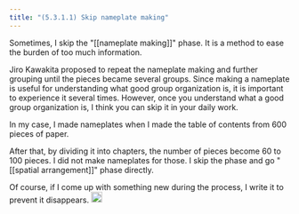 ```yaml
---
title: "(5.3.1.1) Skip nameplate making"
---
```


Sometimes, I skip the "[[nameplate making]]" phase. It is a method to ease the burden of too much information.

Jiro Kawakita proposed to repeat the nameplate making and further grouping until the pieces became several groups. Since making a nameplate is useful for understanding what good group organization is, it is important to experience it several times.
However, once you understand what a good group organization is, I think you can skip it in your daily work.

In my case, I made nameplates when I made the table of contents from 600 pieces of paper.

After that, by dividing it into chapters, the number of pieces become 60 to 100 pieces. I did not make nameplates for those. I skip the phase and go "[[spatial arrangement]]" phase directly.

Of course, if I come up with something new during the process, I write it to prevent it disappears.
<img src='https://scrapbox.io/api/pages/nishio/en/icon' alt='en.icon' height="19.5"/>